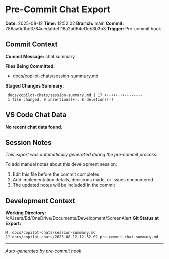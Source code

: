 # Pre-Commit Chat Export

**Date:** 2025-08-12
**Time:** 12:52:02
**Branch:** main
**Commit:** 786aa0c1bc3784cedafdeff16a2a064e0eb3b3b3
**Trigger:** Pre-commit hook

## Commit Context

**Commit Message:** chat summary

**Files Being Committed:**
- docs/copilot-chats/session-summary.md

**Staged Changes Summary:**
```
 docs/copilot-chats/session-summary.md | 17 +++++++++--------
 1 file changed, 9 insertions(+), 8 deletions(-)
```

## VS Code Chat Data

**No recent chat data found.**


## Session Notes

*This export was automatically generated during the pre-commit process.*

To add manual notes about this development session:
1. Edit this file before the commit completes
2. Add implementation details, decisions made, or issues encountered
3. The updated notes will be included in the commit

## Development Context

**Working Directory:** /c/Users/Ed/OneDrive/Documents/Development/ScreenAlert
**Git Status at Export:**
```
M  docs/copilot-chats/session-summary.md
?? docs/copilot-chats/2025-08-12_12-52-02_pre-commit-chat-summary.md
```

---
*Auto-generated by pre-commit hook*

